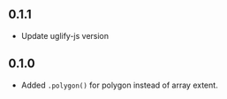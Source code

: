 ## 0.1.1

* Update uglify-js version

## 0.1.0

* Added `.polygon()` for polygon instead of array extent.
